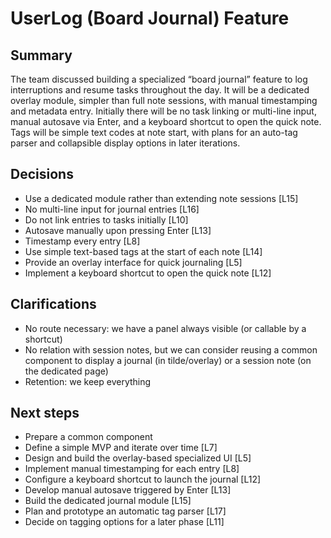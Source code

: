 # UserLog (Board Journal) Feature

## Summary

The team discussed building a specialized “board journal” feature to log interruptions and resume tasks throughout the day. It will be a dedicated overlay module, simpler than full note sessions, with manual timestamping and metadata entry. Initially there will be no task linking or multi-line input, manual autosave via Enter, and a keyboard shortcut to open the quick note. Tags will be simple text codes at note start, with plans for an auto-tag parser and collapsible display options in later iterations.

## Decisions

- Use a dedicated module rather than extending note sessions [L15]
- No multi-line input for journal entries [L16]
- Do not link entries to tasks initially [L10]
- Autosave manually upon pressing Enter [L13]
- Timestamp every entry [L8]
- Use simple text-based tags at the start of each note [L14]
- Provide an overlay interface for quick journaling [L5]
- Implement a keyboard shortcut to open the quick note [L12]

## Clarifications

- No route necessary: we have a panel always visible (or callable by a shortcut)
- No relation with session notes, but we can consider reusing a common component to display a journal (in tilde/overlay) or a session note (on the dedicated page)
- Retention: we keep everything

## Next steps

- Prepare a common component
- Define a simple MVP and iterate over time [L7]
- Design and build the overlay-based specialized UI [L5]
- Implement manual timestamping for each entry [L8]
- Configure a keyboard shortcut to launch the journal [L12]
- Develop manual autosave triggered by Enter [L13]
- Build the dedicated journal module [L15]
- Plan and prototype an automatic tag parser [L17]
- Decide on tagging options for a later phase [L11]

